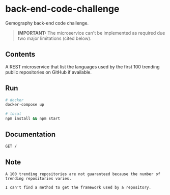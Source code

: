 # back-end-code-challenge
Gemography back-end code challenge.

> **IMPORTANT:** The microservice can't be implemented as required due two major limitations (cited below).

## Contents
A REST microservice that list the languages used by the first 100 trending public repositories on GitHub if available.

## Run
```sh
# docker
docker-compose up

# local
npm install && npm start
```

## Documentation
```sh
GET /
```

## Note
```
A 100 trending repositories are not guaranteed because the number of trending repositories varies.

I can't find a method to get the framework used by a repository.
```
